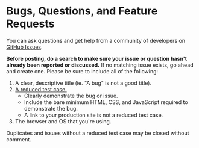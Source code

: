 # Bugs, Questions, and Feature Requests

You can ask questions and get help from a community of developers on [GitHub Issues](https://github.com/cferdinandi/smooth-scroll/issues).

**Before posting, do a search to make sure your issue or question hasn't already been reported or discussed.** If no matching issue exists, go ahead and create one. Please be sure to include all of the following:

1. A clear, descriptive title (ie. "A bug" is not a good title).
2. [A reduced test case.](https://css-tricks.com/reduced-test-cases/)
	- Clearly demonstrate the bug or issue.
	- Include the bare minimum HTML, CSS, and JavaScript required to demonstrate the bug.
	- A link to your production site is not a reduced test case.
3. The browser and OS that you're using.

Duplicates and issues without a reduced test case may be closed without comment.